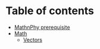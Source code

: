# Table of contents

* [MathnPhy prerequisite](README.md)
* [Math](math/README.md)
  * [Vectors](math/vectors.md)
